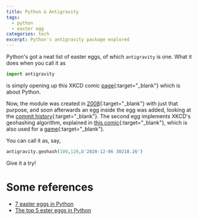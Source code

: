 ```yaml
---
title: Python & Antigravity
tags:
  - python
  - easter egg
categories: tech
excerpt: Python's antigravity package explored
---
```


Python's got a neat list of easter eggs, of which `antigravity` is one. What it does when you call it as

```py
import antigravity
```

is simply opening up this XKCD comic [page](https://xkcd.com/353/){:target="_blank"} which is about Python.

Now, the module was created in [2008](http://python-history.blogspot.com/2010/06/import-antigravity.html){:target="_blank"} with just that purpose, and soon afterwards an egg inside the egg was added, looking at the [commit history](https://github.com/python/cpython/commits/master/Lib/antigravity.py){:target="_blank"}. The second egg implements XKCD's geohashing algorithm, explained in [this comic](https://xkcd.com/426/){:target="_blank"}, which is also used for a [game](https://geohashing.site/geohashing/Main_Page){:target="_blank"}.

You can call it as, say,

```py
antigravity.geohash(100,120,b'2020-12-06 30218.26')
```

Give it a try!

# Some references
* [7 easter eggs in Python](https://towardsdatascience.com/7-easter-eggs-in-python-7765dc15a203)
* [The top 5 ester eggs in Python](https://www.alanzucconi.com/2015/10/29/the-top-5-easter-eggs-in-python/)
